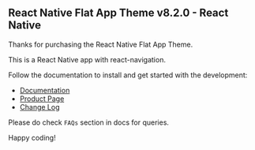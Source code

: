 ## React Native Flat App Theme v8.2.0 - React Native

Thanks for purchasing the React Native Flat App Theme.

This is a React Native app with react-navigation.

Follow the documentation to install and get started with the development:

-   [Documentation](http://docs.market.nativebase.io/react-native-flat-app-ui/)
-   [Product Page](https://market.nativebase.io/view/react-native-flat-app-theme)
-	[Change Log](http://gitstrap.com/strapmobile/FlatApp/blob/v8.1.0/React-Native/ChangeLog.md)

Please do check `FAQs` section in docs for queries.

Happy coding!

